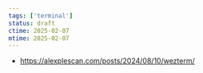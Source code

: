 ```yaml
---
tags: ['terminal']
status: draft
ctime: 2025-02-07
mtime: 2025-02-07
---
```


- https://alexplescan.com/posts/2024/08/10/wezterm/
